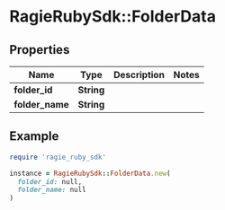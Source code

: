 # RagieRubySdk::FolderData

## Properties

| Name | Type | Description | Notes |
| ---- | ---- | ----------- | ----- |
| **folder_id** | **String** |  |  |
| **folder_name** | **String** |  |  |

## Example

```ruby
require 'ragie_ruby_sdk'

instance = RagieRubySdk::FolderData.new(
  folder_id: null,
  folder_name: null
)
```

